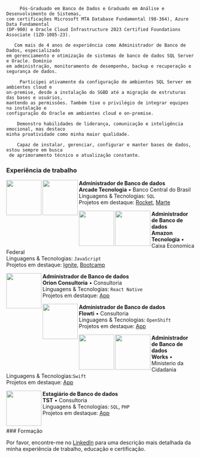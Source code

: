 ```
     Pós-Graduado em Banco de Dados e Graduado em Análise e Desenvolvimento de Sistemas,
com certificações Microsoft MTA Database Fundamental (98-364), Azure Data Fundamental
(DP-900) e Oracle Cloud Infrastructure 2023 Certified Foundations Associate (1Z0-1085-23).

   Com mais de 4 anos de experiência como Administrador de Banco de Dados, especializado
em gerenciamento e otimização de sistemas de banco de dados SQL Server e Oracle. Domínio
em administração, monitoramento de desempenho, backup e recuperação e segurança de dados.

     Participei ativamente da configuração de ambientes SQL Server em ambientes cloud e
on-premise, desde a instalação do SGBD até a migração de estruturas das bases e usuários,
mantendo as permissões. Também tive o privilégio de integrar equipes na instalação e
configuração do Oracle em ambientes cloud e on-premise.

    Demonstro habilidades de liderança, comunicação e inteligência emocional, mas destaco
minha proatividade como minha maior qualidade.

    Capaz de instalar, gerenciar, configurar e manter bases de dados, estou sempre em busca
 de aprimoramento técnico e atualização constante.
```

### Experiência de trabalho

[<img align="left" height="94px" width="94px" alt="" src="https://media.licdn.com/dms/image/v2/C4E0BAQGt4bdD8spjKg/company-logo_200_200/company-logo_200_200/0/1630571897968?e=2147483647&v=beta&t=iwbdMkEBYNvSjkkduEYZD1DwfflixSAEF7tUc1kRSmE"/>](#)
[<img align="left" height="94px" width="94px" alt="" src="https://s2-techtudo.glbimg.com/0cFLe8R0_QQVF_B6Umvd3tM-1HA=/fit-in/324x299/smart/filters:strip_icc()/i.s3.glbimg.com/v1/AUTH_08fbf48bc0524877943fe86e43087e7a/internal_photos/bs/2024/0/g/oFNzApQdWDzw0Cl8OAgA/images.png"/>](#)
**Administrador de Banco de dados** \
**Arcade Tecnologia** • Banco Central do Brasil \
Linguagens & Tecnologias: `SQL` \
Projetos em destaque: [Rocket](), [Marte]()
<br/>

[<img align="left" height="94px" width="94px" alt="" src="https://media.licdn.com/dms/image/v2/C4D0BAQF2ukvbBjabCQ/company-logo_200_200/company-logo_200_200/0/1663618238443/amazon_informatica_logo?e=1738195200&v=beta&t=CUrflmeIXYm6_ExYXebxuGOLML91KowwyBLCN0fR9RA"/>](#)
[<img align="left" height="94px" width="94px" alt="" src="https://encrypted-tbn0.gstatic.com/images?q=tbn:ANd9GcSmdqWiC9VzqDsjCrHoL5cpAEERcQk7y8StYeDbtY8YAhCminGXG8Oky5tCZDDioO9EPzs&usqp=CAU"/>](https://rocketseat.com.br/)
**Administrador de Banco de dados** \
**Amazon Tecnologia** • Caixa Economica Federal \
Linguagens & Tecnologias: `JavaScript` \
Projetos em destaque: [Ignite](), [Bootcamp]()
<br/>

[<img align="left" height="94px" width="94px" alt="" src="https://media.licdn.com/dms/image/v2/C4E0BAQF_NQzt2jj_Sw/company-logo_200_200/company-logo_200_200/0/1630566564762/suporteextremo_logo?e=1738195200&v=beta&t=dxyTlMBJSs7Pt816g8bF_o8D5h30ufjcN96_AtdghVk"/>](#)
**Administrador de Banco de dados** \
**Orion Consultoria** • Consultoria \
Linguagens & Tecnologias: `React Native` \
Projetos em destaque: [App]()
<br/>

[<img align="left" height="94px" width="94px" alt="" src="https://media.licdn.com/dms/image/v2/C4D0BAQEDftcwWwzIYA/company-logo_200_200/company-logo_200_200/0/1675800399429/flowti_logo?e=1738195200&v=beta&t=8i00Mr5SYsu6rPIqV5L0kzJ2Slws_t57MFDwG7sQJcs"/>](#)
**Administrador de Banco de dados** \
**Flowti** • Consultoria \
Linguagens & Tecnologias: `OpenShift` \
Projetos em destaque: [App]()
<br/>

[<img align="left" height="94px" width="94px" alt="" src="https://encrypted-tbn0.gstatic.com/images?q=tbn:ANd9GcSBS1nz8hDrZNMyhX6CFfLlEBAmf_xCULqgHA&s"/>](#)
[<img align="left" height="94px" width="94px" alt="" src="https://horaextra.slz.br/wp-content/uploads/2022/12/images-3.jpeg"/>](#)
**Administrador de Banco de dados** \
**Works** • Ministerio da Cidadania \
Linguagens & Tecnologias:`Swift` \
Projetos em destaque: [App]()
<br/>

[<img align="left" height="94px" width="94px" alt="" src="https://encrypted-tbn0.gstatic.com/images?q=tbn:ANd9GcRiK3extWyDhaR2v2eGG4fIzy25wU9k5bYCaokRvAfwugoW_aR00mmiz8F9aLBRD9rIn6I&usqp=CAU"/>](#)
**Estagiário de Banco de dados** \
**TST** • Consultoria \
Linguagens & Tecnologias: `SQL`, `PHP` \
Projetos em destaque: [App]()
<br/>

<br/>
### Formação

Por favor, encontre-me no [LinkedIn](https://www.linkedin.com/in/willdeglan/) para uma descrição mais detalhada da minha experiência de trabalho, educação e certificação.
